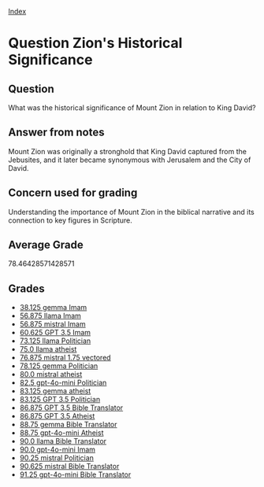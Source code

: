
[Index](../../index.md)
# Question Zion's Historical Significance
## Question
What was the historical significance of Mount Zion in relation to King David?

## Answer from notes
Mount Zion was originally a stronghold that King David captured from the Jebusites, and it later became synonymous with Jerusalem and the City of David.

## Concern used for grading
Understanding the importance of Mount Zion in the biblical narrative and its connection to key figures in Scripture.

## Average Grade
78.46428571428571

## Grades
 * [38.125 gemma Imam](../answers/gemma_Imam/Zion_s_Historical_Significance.md)
 * [56.875 llama Imam](../answers/llama_Imam/Zion_s_Historical_Significance.md)
 * [56.875 mistral Imam](../answers/mistral_Imam/Zion_s_Historical_Significance.md)
 * [60.625 GPT 3.5 Imam](../answers/GPT_3.5_Imam/Zion_s_Historical_Significance.md)
 * [73.125 llama Politician](../answers/llama_Politician/Zion_s_Historical_Significance.md)
 * [75.0 llama atheist](../answers/llama_atheist/Zion_s_Historical_Significance.md)
 * [76.875 mistral 1.75 vectored](../answers/mistral_1.75_vectored/Zion_s_Historical_Significance.md)
 * [78.125 gemma Politician](../answers/gemma_Politician/Zion_s_Historical_Significance.md)
 * [80.0 mistral atheist](../answers/mistral_atheist/Zion_s_Historical_Significance.md)
 * [82.5 gpt-4o-mini Politician](../answers/gpt-4o-mini_Politician/Zion_s_Historical_Significance.md)
 * [83.125 gemma atheist](../answers/gemma_atheist/Zion_s_Historical_Significance.md)
 * [83.125 GPT 3.5 Politician](../answers/GPT_3.5_Politician/Zion_s_Historical_Significance.md)
 * [86.875 GPT 3.5 Bible Translator](../answers/GPT_3.5_Bible_Translator/Zion_s_Historical_Significance.md)
 * [86.875 GPT 3.5 Atheist](../answers/GPT_3.5_Atheist/Zion_s_Historical_Significance.md)
 * [88.75 gemma Bible Translator](../answers/gemma_Bible_Translator/Zion_s_Historical_Significance.md)
 * [88.75 gpt-4o-mini Atheist](../answers/gpt-4o-mini_Atheist/Zion_s_Historical_Significance.md)
 * [90.0 llama Bible Translator](../answers/llama_Bible_Translator/Zion_s_Historical_Significance.md)
 * [90.0 gpt-4o-mini Imam](../answers/gpt-4o-mini_Imam/Zion_s_Historical_Significance.md)
 * [90.25 mistral Politician](../answers/mistral_Politician/Zion_s_Historical_Significance.md)
 * [90.625 mistral Bible Translator](../answers/mistral_Bible_Translator/Zion_s_Historical_Significance.md)
 * [91.25 gpt-4o-mini Bible Translator](../answers/gpt-4o-mini_Bible_Translator/Zion_s_Historical_Significance.md)
